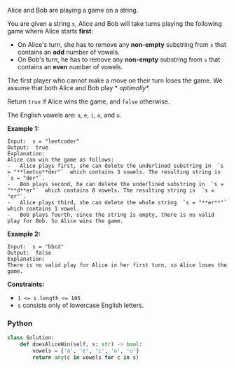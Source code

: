Alice and Bob are playing a game on a string.

You are given a string  `s`, Alice and Bob will take turns playing the following game where Alice starts  **first**:

- On Alice's turn, she has to remove any  **non-empty** substring from  `s`  that contains an  **odd**  number of
  vowels.
- On Bob's turn, he has to remove any  **non-empty** substring from  `s`  that contains an  **even**  number of vowels.

The first player who cannot make a move on their turn loses the game. We assume that both Alice and Bob play  *
*optimally**.

Return  `true`  if Alice wins the game, and  `false`  otherwise.

The English vowels are:  `a`,  `e`,  `i`,  `o`, and  `u`.

**Example 1:**

```
Input:  s = "leetcoder"
Output:  true
Explanation:  
Alice can win the game as follows:
-   Alice plays first, she can delete the underlined substring in  `s = "**leetco**der"`  which contains 3 vowels. The resulting string is  `s = "der"`.
-   Bob plays second, he can delete the underlined substring in  `s = "**d**er"`  which contains 0 vowels. The resulting string is  `s = "er"`.
-   Alice plays third, she can delete the whole string  `s = "**er**"`  which contains 1 vowel.
-   Bob plays fourth, since the string is empty, there is no valid play for Bob. So Alice wins the game.
```

**Example 2:**

```
Input:  s = "bbcd"
Output:  false
Explanation:  
There is no valid play for Alice in her first turn, so Alice loses the game.
```

**Constraints:**

- `1 <= s.length <= 105`
- `s`  consists only of lowercase English letters.

### Python

```python
class Solution:
    def doesAliceWin(self, s: str) -> bool:
        vowels = {'a', 'e', 'i', 'o', 'u'}
        return any(c in vowels for c in s)
```